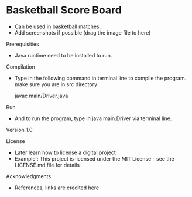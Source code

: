 # **Basketball Score Board**
- Can be used in basketball matches.
- Add screenshots if possible (drag the image file to here)

Prerequisities
- Java runtime need to be installed to run.

Compilation
- Type in the following command in terminal line to compile the program.
    make sure you are in src directory

	javac main/Driver.java

Run
- And to run the program, type in java main.Driver via terminal line.

Version
1.0

License
- Later learn how to license a digital project
- Example : This project is licensed under the MIT License - see the LICENSE.md file for details

Acknowledgments
- References, links are credited here
